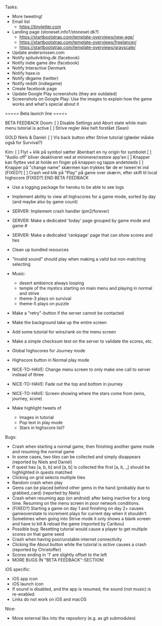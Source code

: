 
Tasks:
* More tweeting!
* Email list
    * https://tinyletter.com
* Landing page (stoneset.info?/stoneset.dk?)
    * https://startbootstrap.com/template-overviews/new-age/
    * https://startbootstrap.com/template-overviews/freelancer/
    * https://startbootstrap.com/template-overviews/grayscale/
* Update andersnissen.com
* Notify spiludvikling.dk (facebook)
* Notify indie game dev (facebook)
* Notify Interactive Denmark
* Notify haxe.io
* Notify dkgame (twitter)
* Notify reddit (indiegame)
* Create facebook page
* Update Google Play screenshots (they are outdated)
* Screenshots on Google Play: Use the images to explain how the game works and what's special about it

===== Beta launch line =====

BETA FEEDBACK
Doom:
[ ] Disable Settings and Abort state while main menu tutorial is active
[ ] Strive regler ikke helt forstået (Sean)

GOLD Niels & Daniel:
[ ] Vis back button efter Strive tutorial (glæder måske også for Survival?)

Kim:
[ ] Flyt + klik på symbol sætter åbenbart en ny origin for symbolet
[ ] "Audio off" bliver deaktiveret ved at minimere/restore app'en
[ ] Knapper kan flyttes ved at holde en finger på knappen og tappe andetsteds
[ ] Knapper på "change name" skærmen kan trykkes før de er tween'et ind [FIXED?]
[ ] Crash ved klik på "Play" på game over skærm, efter skift til local highscore [FIXED?]
END BETA FEEDBACK

* Use a logging package for heroku to be able to see logs
* Implement ability to view all highscores for a game mode, sorted by day (and maybe also by game count)
* SERVER: Implement crash handler (pm2/forever)
* SERVER: Make a dedicated 'today' page grouped by game mode and game #
* SERVER: Make a dedicated 'rankpage' page that can show scores and ties

* Clean up bundled resources
* "Invalid sound" should play when making a valid but non-matching selecting
* Music:
    * desert ambience always looping
    * temple of the mystics starting on main menu and playing in normal and strive
    * theme-3 plays on survival
    * theme-5 plays on puzzle
* Make a "retry"-button if the server cannot be contacted
* Make the background take up the entire screen
* Add some tutorial for wins/rank on the menu screen
* Make a simple checksum test on the server to validate the scores, etc.
* Global highscores for Journey mode
* Highscore button in Normal play mode
* NICE-TO-HAVE: Change menu screen to only make one call to server instead of three
* NICE-TO-HAVE: Fade out the top and bottom in journey
* NICE-TO-HAVE: Screen showing where the stars come from (wins, journey, score)
* Make highlight tweets of
   * Images in tutorial
   * Pop text in play mode
   * Stars in highscore list?

Bugs:
* Crash when starting a normal game, then finishing another game mode and resuming the normal game
* In some cases, two tiles can be collected and simply disappears (reported by Niels and Daniel)
* If quest has [a, b, b] and [a, b] is collected the first [a, b, \_] should be highlighted in quests matched
* Clicking on grid selects multiple tiles
* Random crash when play
* Gems can be placed behind other gems in the hand (probably due to grabbed_card) (reported by Niels)
* Crash when resuming app (on android) after being inactive for a long time. Resuming on the menu screen in poor network conditions.
* [FIXED?] Starting a game on day 1 and finishing on day 2+ causes gameoverstate to increment plays for current day when it shouldn't
* Sometimes when going into Strive mode it only shows a blank screen and have to kill & reload the game (reported by Caribou)
* Possible bug: Resetting tutorial would cause a player to get multiple scores on that game seed
* Crash when having poor/unstable internet connectivity
* Clicking the About button while the tutorial is *active* causes a crash (reported by Christoffer)
* Scores ending in '1' are slightly offset to the left
* MORE BUGS IN "BETA FEEDBACK"-SECTION!

iOS specific:
* iOS app icon
* iOS launch icon
* If sound is disabled, and the app is resumed, the sound (not music) is re-enabled. 
* Links do not work on iOS and macOS

Nice:
* Move external libs into the repository (e.g. as git submodules)
